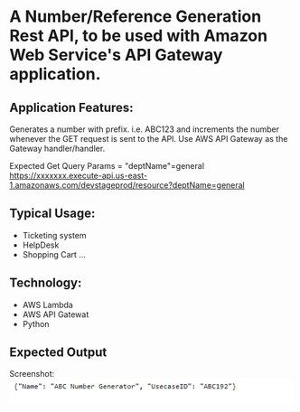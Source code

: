 # A Number/Reference Generation Rest API, to be used with Amazon Web Service's API Gateway application.

## Application Features:
Generates a number with prefix. i.e. ABC123 and increments the number whenever the GET request is sent to the API.
Use AWS API Gateway as the Gateway handler/handler.

Expected Get Query Params = "deptName"=general
https://xxxxxxx.execute-api.us-east-1.amazonaws.com/devstageprod/resource?deptName=general

## Typical Usage:
- Ticketing system
- HelpDesk
- Shopping Cart ...

## Technology:
* AWS Lambda
* AWS API Gatewat
* Python

## Expected Output
Screenshot:
![JSON output screenshot](https://github.com/tomiwaog/NumberGeneratorAPILambda/blob/master/screenshot.PNG?raw=true)

